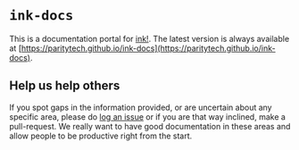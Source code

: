 # `ink-docs`

This is a documentation portal for [ink!](https://github.com/paritytech/ink). The latest version is always available at [https://paritytech.github.io/ink-docs](https://paritytech.github.io/ink-docs).


## Help us help others

If you spot gaps in the information provided, or are uncertain about any specific area, please do [log an issue](https://github.com/ink-docs/issues) or if you are that way inclined, make a pull-request. We really want to have good documentation in these areas and allow people to be productive right from the start.

